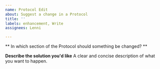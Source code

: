 ```yaml
---
name: Protocol Edit
about: Suggest a change in a Protocol
title: ''
labels: enhancement, Write
assignees: Lenni

---
```


** In which section of the Protocol should something be changed? ** 

**Describe the solution you'd like**
A clear and concise description of what you want to happen.
